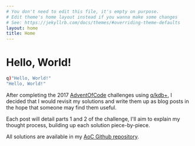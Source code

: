 ```yaml
---
# You don't need to edit this file, it's empty on purpose.
# Edit theme's home layout instead if you wanna make some changes
# See: https://jekyllrb.com/docs/themes/#overriding-theme-defaults
layout: home
title: Home
---
```


# Hello, World!

```q
q)"Hello, World!"
"Hello, World!"
```

After completing the 2017 [AdventOfCode](http://adventofcode.com/) challenges using [q/kdb+](http://www.kx.com), I decided that I would revisit my solutions and write them up as blog posts in the hope that someone may find them useful.

Each post will detail parts 1 and 2 of the challenge, I'll aim to explain my thought process, building up each solution piece-by-piece.

All solutions are available in my [AoC Github repository](https://github.com/streetster/aoc).
